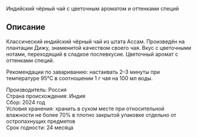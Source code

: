 Индийский чёрный чай с цветочным ароматом и оттенками специй
## Описание

Классический индийский чёрный чай из штата Ассам. Произведён на плантации Дижу, знаменитой качеством своего чая. Вкус с цветочными нотами, переходящий в сладкое послевкусие. Цветочный аромат с оттенками специй.

Рекомендации по завариванию: настаивать 2–3 минуты при температуре 95°С в соотношении 1 г чая на 100 мл воды.

Производитель: Россия  
Страна происхождения: Индия  
Сбор: 2024 год  
Условия хранения: хранить в сухом месте при относительной влажности не более 70% в плотно закрытой упаковке отдельно от остропахнущих предметов  
Срок годности: 24 месяца